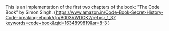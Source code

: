 This is an implementation of the first two chapters of the book: "The Code Book" by Simon Singh. (https://www.amazon.in/Code-Book-Secret-History-Code-breaking-ebook/dp/B003VWDOK2/ref=sr_1_3?keywords=code+book&qid=1634899819&sr=8-3 )
